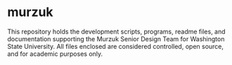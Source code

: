 # murzuk
This repository holds the development scripts, programs, readme files, and documentation supporting the Murzuk Senior Design Team for Washington State University. All files enclosed are considered controlled, open source, and for academic purposes only.

